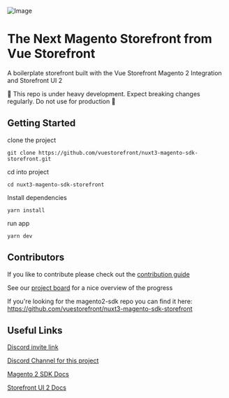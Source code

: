![Image](https://user-images.githubusercontent.com/45824492/245919144-03993fa2-1061-4c24-8e38-4be806725131.png)

# The Next Magento Storefront from Vue Storefront
A boilerplate storefront built with the Vue Storefront Magento 2 Integration and Storefront UI 2

🚧 This repo is under heavy development. Expect breaking changes regularly. Do not use for production 🚧

## Getting Started
clone the project
```
git clone https://github.com/vuestorefront/nuxt3-magento-sdk-storefront.git
```
cd into project
```
cd nuxt3-magento-sdk-storefront
```
Install dependencies
```
yarn install
```
run app
```
yarn dev
```


## Contributors
If you like to contribute please check out the [contribution guide](.github/CONTRIBUTING.md)

See our [project board](https://github.com/orgs/vuestorefront/projects/5) for a nice overview of the progress

If you're looking for the magento2-sdk repo you can find it here: https://github.com/vuestorefront/nuxt3-magento-sdk-storefront


## Useful Links

[Discord invite link](https://discord.com/invite/2yY2jJK)

[Discord Channel for this project](https://discord.com/channels/770285988244750366/1118217168258089110)

[Magento 2 SDK Docs](https://docs.vuestorefront.io/sdk-magento2/)

[Storefront UI 2 Docs](https://docs.storefrontui.io/v2/)
